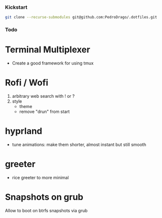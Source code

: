### Kickstart
```bash
git clone --recurse-submodules git@github.com:PedroDrago/.dotfiles.git && cd .dotfiles && ./install
```

### Todo

# Terminal Multiplexer
- Create a good framework for using tmux

# Rofi / Wofi
1. arbitrary web search with ! or ?
1. style
    - theme
    - remove "drun" from start

# hyprland
- tune animations: make them shorter, almost instant but still smooth

# greeter
- rice greeter to more minimal

# Snapshots on grub
Allow to boot on btrfs snapshots via grub
